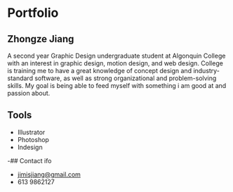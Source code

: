  # Portfolio

## Zhongze Jiang

A second year Graphic Design undergraduate student at Algonquin College with an interest in graphic design, motion design, and web design. College is training me to have a great knowledge of concept design and industry- standard software, as well as strong organizational and problem-solving skills. My goal is being able to feed myself with something i am good at and passion about.


## Tools

- Illustrator
- Photoshop
- Indesign

-## Contact ifo

- jimisjiang@gmail.com
- 613 9862127 



